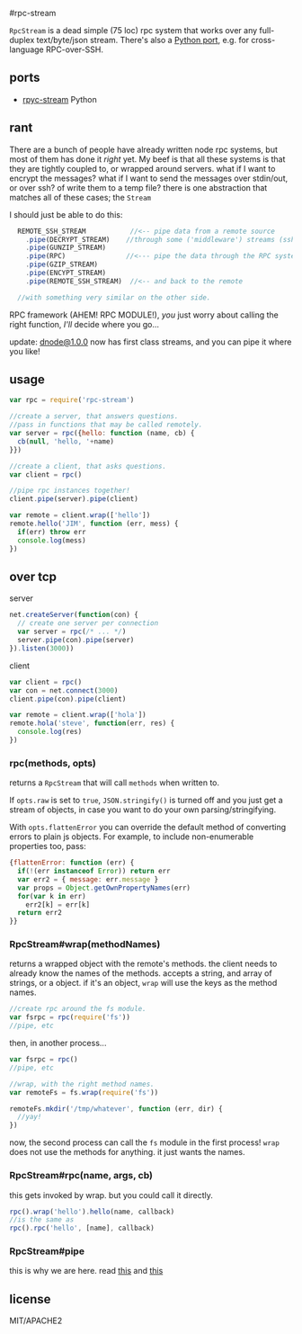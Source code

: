#rpc-stream

`RpcStream` is a dead simple (75 loc) rpc system that works over any full-duplex text/byte/json stream.
There's also a [Python port](https://github.com/riga/rpyc-stream), e.g. for cross-language RPC-over-SSH.

## ports

* [rpyc-stream](https://github.com/riga/rpyc-stream) Python

## rant

There are a bunch of people have already written node rpc systems, but most of them has done it _right_ yet.
My beef is that all these systems is that they are tightly coupled to, or wrapped around servers. what if I want to encrypt the messages? what if I want to send the messages over stdin/out, or over ssh? of write them to a temp file? there is one abstraction that matches all of these cases; the `Stream`

I should just be able to do this:

``` js
  REMOTE_SSH_STREAM           //<-- pipe data from a remote source
    .pipe(DECRYPT_STREAM)    //through some ('middleware') streams (ssh already encrypts, but I'm paranoid)
    .pipe(GUNZIP_STREAM)
    .pipe(RPC)               //<--- pipe the data through the RPC system.
    .pipe(GZIP_STREAM)
    .pipe(ENCYPT_STREAM)
    .pipe(REMOTE_SSH_STREAM)  //<-- and back to the remote

  //with something very similar on the other side.
```
RPC framework (AHEM! RPC MODULE!), _you_ just worry about calling the right function, _I'll_ decide where you go...

update: [dnode@1.0.0](https://github.com/substack/dnode) now has first class streams, and you can pipe it where you like!

## usage

```js
var rpc = require('rpc-stream')

//create a server, that answers questions.
//pass in functions that may be called remotely.
var server = rpc({hello: function (name, cb) {
  cb(null, 'hello, '+name)
}})

//create a client, that asks questions.
var client = rpc()

//pipe rpc instances together!
client.pipe(server).pipe(client)

var remote = client.wrap(['hello'])
remote.hello('JIM', function (err, mess) {
  if(err) throw err
  console.log(mess)
})
```

## over tcp

server

```js
net.createServer(function(con) {
  // create one server per connection
  var server = rpc(/* ... */)
  server.pipe(con).pipe(server)
}).listen(3000))
```

client

```js
var client = rpc()
var con = net.connect(3000)
client.pipe(con).pipe(client)

var remote = client.wrap(['hola'])
remote.hola('steve', function(err, res) {
  console.log(res)
})
```


### rpc(methods, opts)

returns a `RpcStream` that will call `methods` when written to.

If `opts.raw` is set to `true`, `JSON.stringify()` is turned off and you just
get a stream of objects, in case you want to do your own parsing/stringifying.

With `opts.flattenError` you can override the default method of converting
errors to plain js objects. For example, to include non-enumerable properties
too, pass:

```js
{flattenError: function (err) {
  if(!(err instanceof Error)) return err
  var err2 = { message: err.message }
  var props = Object.getOwnPropertyNames(err)
  for(var k in err)
    err2[k] = err[k]
  return err2
}}
```

### RpcStream\#wrap(methodNames)

returns a wrapped object with the remote's methods.
the client needs to already know the names of the methods.
accepts a string, and array of strings, or a object.
if it's an object, `wrap` will use the keys as the method names.

```js
//create rpc around the fs module.
var fsrpc = rpc(require('fs'))
//pipe, etc
```

then, in another process...

```js
var fsrpc = rpc()
//pipe, etc

//wrap, with the right method names.
var remoteFs = fs.wrap(require('fs'))

remoteFs.mkdir('/tmp/whatever', function (err, dir) {
  //yay!
})

```

now, the second process can call the `fs` module in the first process!
`wrap` does not use the methods for anything. it just wants the names.

### RpcStream#rpc(name, args, cb)

this gets invoked by wrap. but you could call it directly.

``` js
rpc().wrap('hello').hello(name, callback)
//is the same as
rpc().rpc('hello', [name], callback)
```

### RpcStream#pipe

this is why we are here. read [this](http://nodejs.org/api/stream.html#stream_stream_pipe_destination_options) and [this](https://github.com/joyent/node/blob/master/lib/stream.js)


## license

MIT/APACHE2
